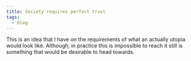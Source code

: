 ```yaml
---
title: Society requires perfect trust
tags:
  - blog
---
```


This is an idea that I have on the requirements of what an actually utopia would
look like. Although, in practice this is impossible to reach it still is
something that would be desirable to head towards.
